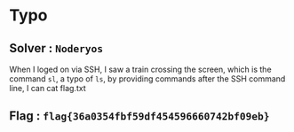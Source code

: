 # Typo

## Solver : `Noderyos`

When I loged on via SSH, I saw a train crossing the screen, which is the command `sl`, a typo of `ls`, by providing commands after the SSH command line, I can cat flag.txt

## Flag : `flag{36a0354fbf59df454596660742bf09eb}`
